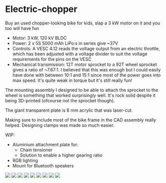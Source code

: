 # Electric-chopper

Buy an used chopper-looking bike for kids, slap a 3 kW motor on it and you too will have fun

- Motor: 3 kW, 120 kV BLDC
- Power: 2 x 5S 5000 mAh LiPo:s in series give ~37V
- Controls: A VESC 4.12 reads the voltage output from an electric throttle, which has been adjusted with a voltage divider to suit the voltage requirements for the pins on the VESC
- Mechanical transmission: 12T motor sprocket to a 92T wheel sprocket gives a ratio of ~7.67:1. I believed that this was enough but I could easily have done with between 10:1 and 15:1 since most of the power goes into max speed. It's quite weak in torque but it's still really fun!

The mounting assembly I designed to be able to attach the sprocket to the wheel is something that worked surprisingly well. It's rock solid despite it being 3D-printed (ofcourse not the sprocket though).

The giant transparent plate is 8 mm acrylic that was laser-cut.

Making sure to include most of the bike frame in the CAD assembly really helped. Designing clamps was made so much easier.

WIP:
- Aluminium attachment plate for:
  - Chain tensioner
  - Solution to enable a higher gearing ratio
- RGB lighting
- Mount for Bluetooth speakers

 <img src="https://raw.githubusercontent.com/GustavAbrahamsson/Electric-chopper/main/Pictures/IMG_20211107_152323.jpg">
 <img src="https://raw.githubusercontent.com/GustavAbrahamsson/Electric-chopper/main/Pictures/IMG_20211107_152800.jpg">
 <img src="https://raw.githubusercontent.com/GustavAbrahamsson/Electric-chopper/main/Pictures/IMG_20211107_152432.jpg">
 <img src="https://raw.githubusercontent.com/GustavAbrahamsson/Electric-chopper/main/Pictures/IMG_20211107_152457.jpg">
 <img src="https://raw.githubusercontent.com/GustavAbrahamsson/Electric-chopper/main/Pictures/IMG_20211107_152514.jpg">
 <img src="https://raw.githubusercontent.com/GustavAbrahamsson/Electric-chopper/main/Pictures/IMG_20210830_165445.jpg">
 <img src="https://raw.githubusercontent.com/GustavAbrahamsson/Electric-chopper/main/Pictures/CAD1.PNG">
 <img src="https://raw.githubusercontent.com/GustavAbrahamsson/Electric-chopper/main/Pictures/CAD2.PNG">
 <img src="https://raw.githubusercontent.com/GustavAbrahamsson/Electric-chopper/main/Pictures/CAD3.PNG">
